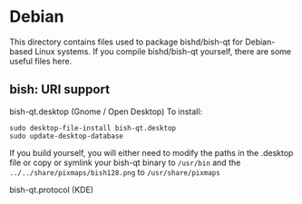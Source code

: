 
Debian
====================
This directory contains files used to package bishd/bish-qt
for Debian-based Linux systems. If you compile bishd/bish-qt yourself, there are some useful files here.

## bish: URI support ##


bish-qt.desktop  (Gnome / Open Desktop)
To install:

	sudo desktop-file-install bish-qt.desktop
	sudo update-desktop-database

If you build yourself, you will either need to modify the paths in
the .desktop file or copy or symlink your bish-qt binary to `/usr/bin`
and the `../../share/pixmaps/bish128.png` to `/usr/share/pixmaps`

bish-qt.protocol (KDE)

